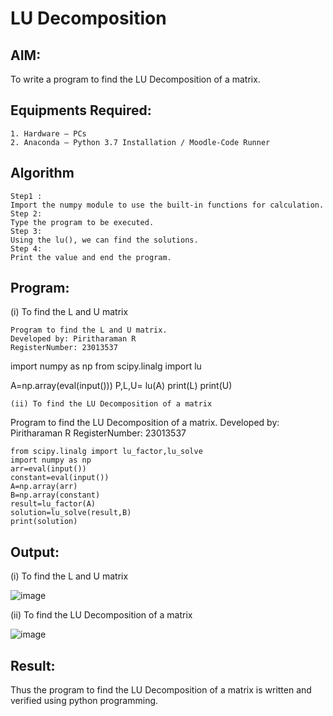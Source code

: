 # LU Decomposition 

## AIM:
To write a program to find the LU Decomposition of a matrix.

## Equipments Required:
```
1. Hardware – PCs
2. Anaconda – Python 3.7 Installation / Moodle-Code Runner
```
## Algorithm
```
Step1 :
Import the numpy module to use the built-in functions for calculation.
Step 2:
Type the program to be executed.
Step 3:
Using the lu(), we can find the solutions.
Step 4:
Print the value and end the program.
```
## Program:
(i) To find the L and U matrix
```
Program to find the L and U matrix.
Developed by: Piritharaman R
RegisterNumber: 23013537
```
import numpy as np
from scipy.linalg import lu

A=np.array(eval(input()))
P,L,U= lu(A)
print(L)
print(U)

```
(ii) To find the LU Decomposition of a matrix
```
Program to find the LU Decomposition of a matrix.
Developed by: Piritharaman R
RegisterNumber: 23013537
```
from scipy.linalg import lu_factor,lu_solve
import numpy as np
arr=eval(input())
constant=eval(input())
A=np.array(arr)
B=np.array(constant)
result=lu_factor(A)
solution=lu_solve(result,B)
print(solution)

```

## Output:
(i) To find the L and U matrix

![image](https://github.com/ramanpiritha/LU-Decomposition/assets/147084116/bb746702-6e1a-4dfe-b18d-3fe8517c8501)

(ii) To find the LU Decomposition of a matrix

![image](https://github.com/ramanpiritha/LU-Decomposition/assets/147084116/e8cbe807-ffc7-4fd7-926f-fed66255ec15)


## Result:
Thus the program to find the LU Decomposition of a matrix is written and verified using python programming.

